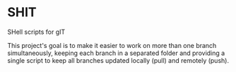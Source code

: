 SHIT
====

SHell scripts for gIT


This project's goal is to make it easier to work on more than one branch simultaneously, keeping each branch in a separated folder and providing a single script to keep all branches updated locally (pull) and remotely (push).

